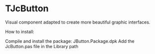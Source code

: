 # TJcButton

Visual component adapted to create more beautiful graphic interfaces.


How to install:

Compile and install the package: JButton.Package.dpk
Add the JcButton.pas file in the Library path
